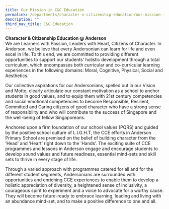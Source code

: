 ```yaml
---
title: Our Mission in C&C Education
permalink: /departments/character-n-citizenship-education/our-mission-in-cce/
description: ""
third_nav_title: C&C Education
---
```

<p><strong>Character &amp; Citizenship Education @ Anderson</strong><br>We are Learners with Passion, Leaders with Heart, Citizens of Character. In Anderson, we believe that every Andersonian can learn for life and even excel in life. To this end, we are committed to providing different opportunities to support our students' holistic development through a total curriculum, which encompasses both curricular and co-curricular learning experiences in the following domains: Moral, Cognitive, Physical, Social and Aesthetics.</p>
<p>Our collective aspirations for our Andersonians, spelled out in our Vision and Motto, clearly articulate our constant motivation as a school to anchor students in good values, and to equip them with 21st century competencies and social emotional competencies to become Responsible, Resilient, Committed and Caring citizens of good character who have a strong sense of responsibility and who will contribute to the success of Singapore and the well-being of fellow Singaporeans.</p>
<p>Anchored upon a firm foundation of our school values (PQRS) and guided by the positive school culture of L.I.G.H.T, the CCE efforts in Anderson Primary School are premised on the belief of building character from the &lsquo;Head&rsquo; and &lsquo;Heart&rsquo; right down to the &lsquo;Hands&rsquo;. The exciting suite of CCE programmes and lessons in Anderson engage and encourage students to develop sound values and future readiness, essential mind-sets and skill sets to thrive in every stage of life.</p>
<p>Through a varied approach with programmes catered for all and for the different student segments, Andersonians are surrounded with opportunities and enriching CCE experiences to enable them to develop a holistic appreciation of diversity, a heightened sense of inclusivity, a courageous spirit to experiment and a voice to advocate for a worthy cause. They will become future-ready to embrace learning, leading and living with an abundance mind-set, and to make a positive difference to one and all.</p>